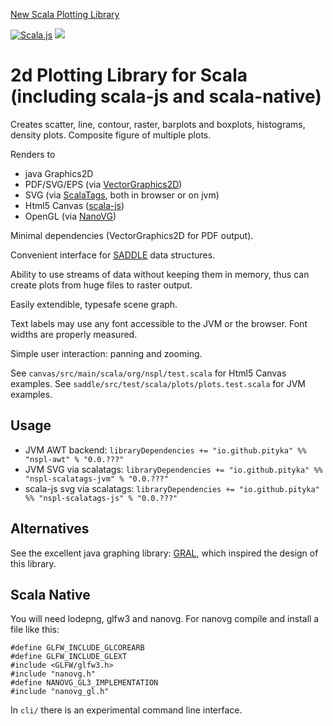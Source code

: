 [New Scala Plotting Library](https://pityka.github.io/nspl/)

[![Scala.js](https://www.scala-js.org/assets/badges/scalajs-0.6.8.svg)](https://www.scala-js.org) 
![](https://img.shields.io/maven-central/v/io.github.pityka/nspl-core_2.12.svg)


# 2d Plotting Library for Scala (including scala-js and scala-native)

Creates scatter, line, contour, raster, barplots and boxplots, histograms, density plots. Composite figure of multiple plots.

Renders to
* java Graphics2D
* PDF/SVG/EPS (via [VectorGraphics2D](https://github.com/eseifert/vectorgraphics2d))
* SVG (via [ScalaTags](http://www.lihaoyi.com/scalatags/), both in browser or on jvm)
* Html5 Canvas ([scala-js](http://www.scala-js.org))
* OpenGL (via [NanoVG](https://github.com/memononen/nanovg))

Minimal dependencies (VectorGraphics2D for PDF output).

Convenient interface for [SADDLE](https://saddle.github.io/) data structures.

Ability to use streams of data without keeping them in memory, thus can create plots from huge files to raster output.

Easily extendible, typesafe scene graph.

Text labels may use any font accessible to the JVM or the browser. Font widths are properly measured.

Simple user interaction: panning and zooming.

See `canvas/src/main/scala/org/nspl/test.scala` for Html5 Canvas examples.
See `saddle/src/test/scala/plots/plots.test.scala` for JVM examples.

## Usage

* JVM AWT backend: `libraryDependencies += "io.github.pityka" %% "nspl-awt" % "0.0.???"`
* JVM SVG via scalatags: `libraryDependencies += "io.github.pityka" %% "nspl-scalatags-jvm" % "0.0.???"`
* scala-js svg via scalatags: `libraryDependencies += "io.github.pityka" %% "nspl-scalatags-js" % "0.0.???"` 


## Alternatives

See the excellent java graphing library: [GRAL](https://github.com/eseifert/gral), which inspired the design of this library.

## Scala Native
You will need lodepng, glfw3 and nanovg. For nanovg compile and install a file like this:
```
#define GLFW_INCLUDE_GLCOREARB
#define GLFW_INCLUDE_GLEXT
#include <GLFW/glfw3.h>
#include "nanovg.h"
#define NANOVG_GL3_IMPLEMENTATION
#include "nanovg_gl.h"
```

In `cli/` there is an experimental command line interface.
